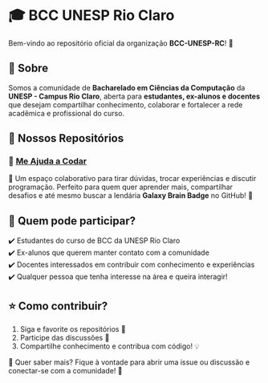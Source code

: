 # 🎓 BCC UNESP Rio Claro

Bem-vindo ao repositório oficial da organização **BCC-UNESP-RC**! 🚀

## 📌 Sobre
Somos a comunidade de **Bacharelado em Ciências da Computação** da **UNESP - Campus Rio Claro**, aberta para **estudantes, ex-alunos e docentes** que desejam compartilhar conhecimento, colaborar e fortalecer a rede acadêmica e profissional do curso.

## 📂 Nossos Repositórios
### 🔹 [Me Ajuda a Codar](https://github.com/BCC-UNESP-RC/me-ajuda-a-codar)
📌 Um espaço colaborativo para tirar dúvidas, trocar experiências e discutir programação. Perfeito para quem quer aprender mais, compartilhar desafios e até mesmo buscar a lendária **Galaxy Brain Badge** no GitHub! 🌟

## 🚀 Quem pode participar?
✔️ Estudantes do curso de BCC da UNESP Rio Claro  
✔️ Ex-alunos que querem manter contato com a comunidade  
✔️ Docentes interessados em contribuir com conhecimento e experiências  
✔️ Qualquer pessoa que tenha interesse na área e queira interagir!

## ⭐ Como contribuir?
1. Siga e favorite os repositórios 📌
2. Participe das discussões 👥
3. Compartilhe conhecimento e contribua com código! 💡

📩 Quer saber mais? Fique à vontade para abrir uma issue ou discussão e conectar-se com a comunidade! 💬
